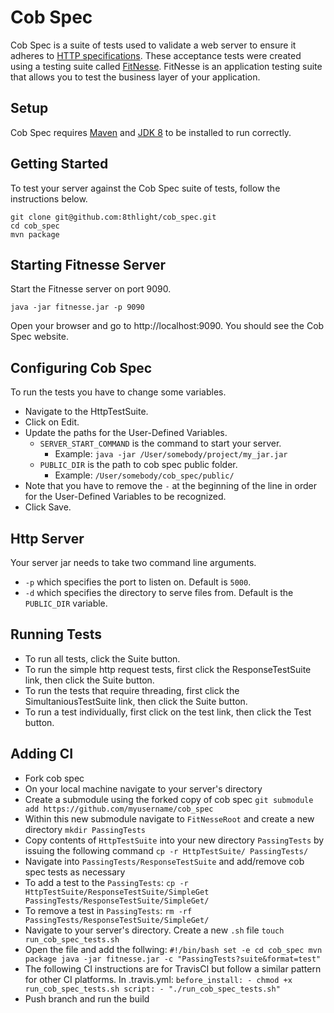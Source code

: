 Cob Spec
========
Cob Spec is a suite of tests used to validate a web server to ensure it adheres to [HTTP specifications](https://tools.ietf.org/html/rfc7230). These acceptance tests were created using a testing suite called [FitNesse](http://fitnesse.org). FitNesse is an application testing suite that allows you to test the business layer of your application.

Setup
------------

Cob Spec requires [Maven](https://maven.apache.org/install.html) and [JDK 8](https://docs.oracle.com/javase/8/docs/technotes/guides/install/install_overview.html) to be installed to run correctly.  

Getting Started
----------------

To test your server against the Cob Spec suite of tests, follow the instructions below.

    git clone git@github.com:8thlight/cob_spec.git
    cd cob_spec
    mvn package  
  
Starting Fitnesse Server
------------------------
Start the Fitnesse server on port 9090.

<!-- code -->
    java -jar fitnesse.jar -p 9090

Open your browser and go to http://localhost:9090. You should see the Cob Spec website.

Configuring Cob Spec
-------------------
To run the tests you have to change some variables.

- Navigate to the HttpTestSuite.
- Click on Edit.
- Update the paths for the User-Defined Variables.
  - `SERVER_START_COMMAND` is the command to start your server.
    - Example: `java -jar /User/somebody/project/my_jar.jar`
  - `PUBLIC_DIR` is the path to cob spec public folder.
    - Example: `/User/somebody/cob_spec/public/`
- Note that you have to remove the `-` at the beginning of the line in order for
  the User-Defined Variables to be recognized.
- Click Save.

Http Server
--------------
Your server jar needs to take two command line arguments.
- `-p` which specifies the port to listen on. Default is `5000`.
- `-d` which specifies the directory to serve files from. Default is the `PUBLIC_DIR` variable.

Running Tests
-------------
- To run all tests, click the Suite button.
- To run the simple http request tests, first click the ResponseTestSuite link, then click the Suite button.
- To run the tests that require threading, first click the SimultaniousTestSuite link, then click the Suite button.
- To run a test individually, first click on the test link, then click the Test button.

Adding CI
------------
- Fork cob spec
- On your local machine navigate to your server's directory
- Create a submodule using the forked copy of cob spec `git submodule add https://github.com/myusername/cob_spec`
- Within this new submodule navigate to `FitNesseRoot` and create a new directory `mkdir PassingTests`
- Copy contents of `HttpTestSuite` into your new directory `PassingTests` by issuing the following command `cp -r HttpTestSuite/ PassingTests/`
- Navigate into `PassingTests/ResponseTestSuite` and add/remove cob spec tests as necessary
- To add a test to the `PassingTests`: `cp -r HttpTestSuite/ResponseTestSuite/SimpleGet PassingTests/ResponseTestSuite/SimpleGet/`
- To remove a test in `PassingTests`: `rm -rf PassingTests/ResponseTestSuite/SimpleGet/`
- Navigate to your server's directory. Create a new `.sh` file `touch run_cob_spec_tests.sh`
- Open the file and add the follwing:
  `#!/bin/bash
   set -e
   cd cob_spec
   mvn package
   java -jar fitnesse.jar -c "PassingTests?suite&format=test"
   `
- The following CI instructions are for TravisCI but follow a similar pattern for other CI platforms. In .travis.yml:
    `before_install:
        - chmod +x run_cob_spec_tests.sh
     script:
        - "./run_cob_spec_tests.sh"
    `
- Push branch and run the build

